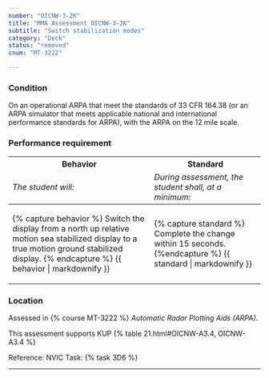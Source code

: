 ```yaml
---
number: "OICNW-3-2K"
title: "MMA Assessment OICNW-3-2K"
subtitle: "Switch stabilization modes"
category: "Deck"
status: "removed"
cnum: "MT-3222"

---
```

### Condition

On an operational ARPA that meet the standards of 33 CFR 164.38 (or an ARPA simulator that meets applicable national and international performance standards for ARPA), with the ARPA on the 12 mile scale.

### Performance requirement 

<table width='100%' class='Guidelines'>
 <thead>
 <tr>
     <th class='thirty'>Behavior</th>
     <th class='seventy'>Standard</th>
 </tr>
 <tr>
     <td><em>The student will:</em></td>
     <td><em>During assessment, the student shall, at a minimum:</em></td>
 </tr>
 </thead>
 <tbody>
 

<tr><td>

{% capture behavior %}
Switch the display from a north up relative motion sea stabilized display to a true motion ground stabilized display.
{% endcapture %}
{{ behavior | markdownify }}

</td><td>

{% capture standard %}
Complete the change within 15 seconds.
{%endcapture %}
{{ standard | markdownify }}

</td></tr>



 </tbody>
 </table>

### Location

Assessed in  {% course  MT-3222 %}  *Automatic Radar Plotting Aids (ARPA)*.

This assessment supports KUP {% table 21.html#OICNW-A3.4, OICNW-A3.4 %}

Reference: NVIC Task: {% task 3D6  %}

***

